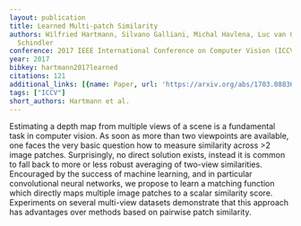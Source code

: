 ```yaml
---
layout: publication
title: Learned Multi-patch Similarity
authors: Wilfried Hartmann, Silvano Galliani, Michal Havlena, Luc van Gool, Konrad
  Schindler
conference: 2017 IEEE International Conference on Computer Vision (ICCV)
year: 2017
bibkey: hartmann2017learned
citations: 121
additional_links: [{name: Paper, url: 'https://arxiv.org/abs/1703.08836'}]
tags: ["ICCV"]
short_authors: Hartmann et al.
---
```

Estimating a depth map from multiple views of a scene is a fundamental task
in computer vision. As soon as more than two viewpoints are available, one
faces the very basic question how to measure similarity across >2 image
patches. Surprisingly, no direct solution exists, instead it is common to fall
back to more or less robust averaging of two-view similarities. Encouraged by
the success of machine learning, and in particular convolutional neural
networks, we propose to learn a matching function which directly maps multiple
image patches to a scalar similarity score. Experiments on several multi-view
datasets demonstrate that this approach has advantages over methods based on
pairwise patch similarity.